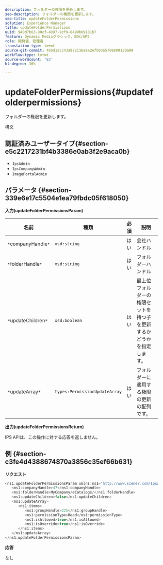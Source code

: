 ```yaml
---
description: フォルダーの権限を更新します。
seo-description: フォルダーの権限を更新します。
seo-title: updateFolderPermissions
solution: Experience Manager
title: updateFolderPermissions
uuid: 940d7b63-80cf-4097-9cf9-8499b69181b7
feature: Dynamic Mediaクラシック，SDK/API
role: 開発者，管理者
translation-type: tm+mt
source-git-commit: 469d1a5c43a972116a8a2efb0de5708800130a99
workflow-type: tm+mt
source-wordcount: '83'
ht-degree: 16%

---
```



# updateFolderPermissions{#updatefolderpermissions}

フォルダーの権限を更新します。

構文

## 認証済みユーザータイプ{#section-e5c2217231bf4b3386e0ab3f2e9aca0b}

* `IpsAdmin`
* `IpsCompanyAdmin`
* `ImagePortalAdmin`

## パラメータ {#section-339e6e17c5504e1ea79fbdc05f618050}

**入力(updateFolderPermissionsParam)**

| 名前 | 種類 | 必須 | 説明 |
|---|---|---|---|
| `*`companyHandle`*` | `xsd:string` | はい | 会社ハンドル |
| `*`folderHandle`*` | `xsd:string` | はい | フォルダーハンドル |
| `*`updateChildren`*` | `xsd:boolean` | はい | 最上位フォルダーの権限セットを持つ子を更新するかどうかを指定します。 |
| `*`updateArray`*` | `types:PermissionUpdateArray` | はい | フォルダーに適用する権限の更新の配列です。 |

**出力(updateFolderPermissionsReturn)**

IPS APIは、この操作に対する応答を返しません。

## 例 {#section-c3fe4d4388674870a3856c35ef66b631}

**リクエスト**

```java
<ns1:updateFolderPermissionsParam xmlns:ns1="http://www.scene7.com/IpsApi/xsd">
   <ns1:companyHandle>47</ns1:companyHandle>
   <ns1:folderHandle>MyCompany/eCatalogs/</ns1:folderHandle>
   <ns1:updateChildren>false</ns1:updateChildren>
   <ns1:updateArray>
      <ns1:items>
         <ns1:groupHandle>225</ns1:groupHandle>
         <ns1:permissionType>Read</ns1:permissionType>
         <ns1:isAllowed>true</ns1:isAllowed>
         <ns1:isOverride>true</ns1:isOverride>
      </ns1:items>
   </ns1:updateArray>
</ns1:updateFolderPermissionsParam>
```

**応答**

なし
